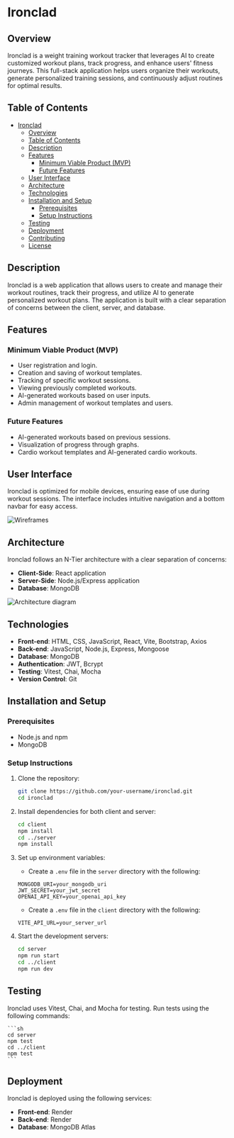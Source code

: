 # Ironclad

## Overview

Ironclad is a weight training workout tracker that leverages AI to create customized workout plans, track progress, and enhance users' fitness journeys. This full-stack application helps users organize their workouts, generate personalized training sessions, and continuously adjust routines for optimal results.

## Table of Contents

- [Ironclad](#ironclad)
  - [Overview](#overview)
  - [Table of Contents](#table-of-contents)
  - [Description](#description)
  - [Features](#features)
    - [Minimum Viable Product (MVP)](#minimum-viable-product-mvp)
    - [Future Features](#future-features)
  - [User Interface](#user-interface)
  - [Architecture](#architecture)
  - [Technologies](#technologies)
  - [Installation and Setup](#installation-and-setup)
    - [Prerequisites](#prerequisites)
    - [Setup Instructions](#setup-instructions)
  - [Testing](#testing)
  - [Deployment](#deployment)
  - [Contributing](#contributing)
  - [License](#license)

## Description

Ironclad is a web application that allows users to create and manage their workout routines, track their progress, and utilize AI to generate personalized workout plans. The application is built with a clear separation of concerns between the client, server, and database.

## Features

### Minimum Viable Product (MVP)

- User registration and login.
- Creation and saving of workout templates.
- Tracking of specific workout sessions.
- Viewing previously completed workouts.
- AI-generated workouts based on user inputs.
- Admin management of workout templates and users.

### Future Features

- AI-generated workouts based on previous sessions.
- Visualization of progress through graphs.
- Cardio workout templates and AI-generated cardio workouts.

## User Interface

Ironclad is optimized for mobile devices, ensuring ease of use during workout sessions. The interface includes intuitive navigation and a bottom navbar for easy access.

![Wireframes](ironcladwireframe1.png)

## Architecture

Ironclad follows an N-Tier architecture with a clear separation of concerns:

- **Client-Side**: React application
- **Server-Side**: Node.js/Express application
- **Database**: MongoDB

![Architecture diagram](architecture.jpg)

## Technologies

- **Front-end**: HTML, CSS, JavaScript, React, Vite, Bootstrap, Axios
- **Back-end**: JavaScript, Node.js, Express, Mongoose
- **Database**: MongoDB
- **Authentication**: JWT, Bcrypt
- **Testing**: Vitest, Chai, Mocha
- **Version Control**: Git

## Installation and Setup

### Prerequisites

- Node.js and npm
- MongoDB

### Setup Instructions

1. Clone the repository:

    ```sh
    git clone https://github.com/your-username/ironclad.git
    cd ironclad
    ```

2. Install dependencies for both client and server:

    ```sh
    cd client
    npm install
    cd ../server
    npm install
    ```

3. Set up environment variables:

    - Create a `.env` file in the `server` directory with the following:

    ```env
    MONGODB_URI=your_mongodb_uri
    JWT_SECRET=your_jwt_secret
    OPENAI_API_KEY=your_openai_api_key
    ```
    - Create a `.env` file in the `client` directory with the following:
    ```env
    VITE_API_URL=your_server_url
    ```
  

4. Start the development servers:

    ```sh
    cd server
    npm run start
    cd ../client
    npm run dev
    ```

## Testing

Ironclad uses Vitest, Chai, and Mocha for testing. Run tests using the following commands:

    ```sh
    cd server
    npm test
    cd ../client
    npm test
    ```

## Deployment

Ironclad is deployed using the following services:

- **Front-end**: Render
- **Back-end**: Render
- **Database**: MongoDB Atlas